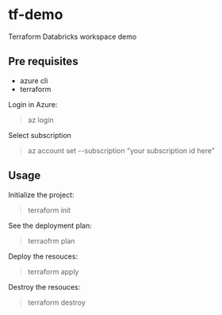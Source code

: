 # tf-demo
Terraform Databricks workspace demo

## Pre requisites
- azure cli
- terraform

Login in Azure:

> az login
 
Select subscription  
  
> az account set --subscription "your subscription id here" 

## Usage

Initialize the project:
> terraform init

See the deployment plan:
> terraofrm plan

Deploy the resouces:
> terraform apply

Destroy the resouces:
> terraform destroy

